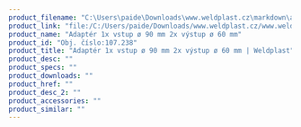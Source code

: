 ```yaml
---
product_filename: "C:\Users\paide\Downloads\www.weldplast.cz\markdown\adapter-1x-vstup-o-90-mm-2x-vystup-o-60-mm.md"
product_link: "file:/C:/Users/paide/Downloads/www.weldplast.cz/www.weldplast.cz/adapter-1x-vstup-o-90-mm-2x-vystup-o-60-mm"
product_name: "Adaptér 1x vstup ø 90 mm 2x výstup ø 60 mm"
product_id: "Obj. číslo:107.238"
product_title: "Adaptér 1x vstup ø 90 mm 2x výstup ø 60 mm | Weldplast"
product_desc: ""
product_specs: ""
product_downloads: ""
product_href: ""
product_desc_2: ""
product_accessories: ""
product_similar: ""
---
```

